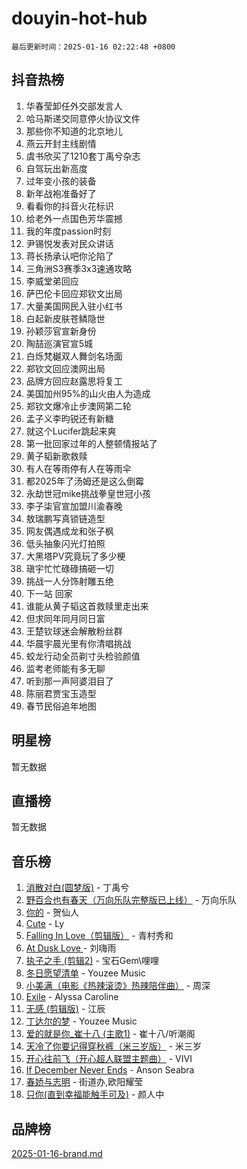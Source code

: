 # douyin-hot-hub

`最后更新时间：2025-01-16 02:22:48 +0800`

## 抖音热榜

1. 华春莹卸任外交部发言人
1. 哈马斯递交同意停火协议文件
1. 那些你不知道的北京地儿
1. 燕云开封主线剧情
1. 虞书欣买了1210套丁禹兮杂志
1. 自驾玩出新高度
1. 过年变小孩的装备
1. 新年战袍准备好了
1. 看看你的抖音火花标识
1. 给老外一点国色芳华震撼
1. 我的年度passion时刻
1. 尹锡悦发表对民众讲话
1. 蒋长扬承认吧你沦陷了
1. 三角洲S3赛季3x3速通攻略
1. 李威堂弟回应
1. 萨巴伦卡回应郑钦文出局
1. 大量美国网民入驻小红书
1. 白起新皮肤苍鳞隐世
1. 孙颖莎官宣新身份
1. 陶喆巡演官宣5城
1. 白烁梵樾双人舞剑名场面
1. 郑钦文回应澳网出局
1. 品牌方回应赵露思将复工
1. 美国加州95%的山火由人为造成
1. 郑钦文爆冷止步澳网第二轮
1. 孟子义李昀锐还有新糖
1. 就这个Lucifer跳起来爽
1. 第一批回家过年的人整顿情报站了
1. 黄子韬新歌救赎
1. 有人在等雨停有人在等雨伞
1. 都2025年了汤姆还是这么倒霉
1. 永劫世冠mike挑战拳皇世冠小孩
1. 李子柒官宣加盟川渝春晚
1. 敖瑞鹏写真锁链造型
1. 网友偶遇成龙和张子枫
1. 低头抽象闪光灯拍照
1. 大黑塔PV究竟玩了多少梗
1. 瑱宇忙忙碌碌搞砸一切
1. 挑战一人分饰射雕五绝
1. 下一站 回家
1. 谁能从黄子韬这首救赎里走出来
1. 但求同年同月同日富
1. 王楚钦球迷会解散粉丝群
1. 华晨宇晨光里有你清唱挑战
1. 蛟龙行动全员剃寸头检验颜值
1. 监考老师能有多无聊
1. 听到那一声阿婆泪目了
1. 陈丽君贾宝玉造型
1. 春节民俗追年地图

## 明星榜

暂无数据

## 直播榜

暂无数据

## 音乐榜

1. [消散对白(圆梦版)](https://sf5-hl-cdn-tos.douyinstatic.com/obj/tos-cn-ve-2774/og4jB5I5IizzoZVAAAzWgBMAsMDWoArfwBOiFs) - 丁禹兮
1. [野百合也有春天（万向乐队完整版已上线）](https://sf5-hl-cdn-tos.douyinstatic.com/obj/tos-cn-ve-2774/oMnUxhRAMiAGBqDtIPBQ7ACYQZFlJCftcgeDJE) - 万向乐队
1. [你的](https://sf5-hl-cdn-tos.douyinstatic.com/obj/tos-cn-ve-2774/oYuIeKf42jB7sEV6B2upMdpYAgfrQWj0FeRegh) - 贺仙人
1. [Cute](https://sf5-hl-cdn-tos.douyinstatic.com/obj/tos-cn-ve-2774/o4IbIzHWKAAB4wsS5qMBRiiAlEBGTpQRNfFvuo) - Ly
1. [Falling In Love（剪辑版）](https://sf5-hl-cdn-tos.douyinstatic.com/obj/tos-cn-ve-2774/o8ajpA8zzgBPahbBIO8AcKGBLJezFCRd1wfP9f) - 青村秀和
1. [ At Dusk  Love ](https://sf5-hl-cdn-tos.douyinstatic.com/obj/tos-cn-ve-2774/o8CrpCf5CaYgI4ZrtQgMQAFEfuGqNnRSDQAPBc) - 刘嗨雨
1. [执子之手 (剪辑2)](https://sf5-hl-cdn-tos.douyinstatic.com/obj/tos-cn-ve-2774/oUoZLQjCc31XzqsBnBQUNgeKtYPBcgbFDwtfcu) - 宝石Gem\哩哩
1. [冬日愿望清单](https://sf5-hl-cdn-tos.douyinstatic.com/obj/tos-cn-ve-2774/oIIgUOeamCFCVAzxN6MFRLIBlLGpUqQxeeHrLE) - Youzee Music
1. [小美满（电影《热辣滚烫》热辣陪伴曲）](https://sf5-hl-cdn-tos.douyinstatic.com/obj/tos-cn-ve-2774/o0GAn2lSgfZIDUgtevCGDQYnFg4CwnrBaxbTZL) - 周深
1. [Exile](https://sf5-hl-cdn-tos.douyinstatic.com/obj/tos-cn-ve-2774/oYj4gAQTknKE3WW0Je8KGmQ7z1cA4FefwtbufD) - Alyssa Caroline
1. [无感 (剪辑版)](https://sf5-hl-cdn-tos.douyinstatic.com/obj/tos-cn-ve-2774/o0eIsUzJBDlQaQFC5OFlgbMEZC1TFYBftOBn6p) - 江辰
1. [丁达尔的梦](https://sf5-hl-cdn-tos.douyinstatic.com/obj/tos-cn-ve-2774/oMU3WirUZBVQkAC9ccG5P2IQirziZM2RTInUY) - Youzee Music
1. [爱的就是你_崔十八 (主歌1)](https://sf5-hl-cdn-tos.douyinstatic.com/obj/tos-cn-ve-2774/oI5BO5DhFZ6UTcNCnZaOCBLtZ7WIMQGfgnXf5E) - 崔十八/听潮阁
1. [天冷了你要记得穿秋裤（米三岁版）](https://sf5-hl-cdn-tos.douyinstatic.com/obj/tos-cn-ve-2774/oQlIwVIDWiZ6BQilAorS7MA0AgCkQDvcZAdm1) - 米三岁
1. [开心往前飞（开心超人联盟主题曲）](https://sf5-hl-cdn-tos.douyinstatic.com/obj/tos-cn-ve-2774/9d8fb7c82cf1421fb93a9fe925275e0a) - VIVI
1. [If December Never Ends](https://sf5-hl-cdn-tos.douyinstatic.com/obj/tos-cn-ve-2774/oY1IQMoTgCFIBg8RZifyqlBBt1UFgitTYmxeOS) - Anson Seabra
1. [春娇与志明](https://sf5-hl-cdn-tos.douyinstatic.com/obj/tos-cn-ve-2774/e530d8fceb7044b39707d7f9ff54add1) - 街道办,欧阳耀莹
1. [只你(直到幸福能触手可及)](https://sf5-hl-cdn-tos.douyinstatic.com/obj/tos-cn-ve-2774/o0lBkRDzFTeaVSUz3ZZSCBVtZ5DIMQGfgmEAuE) - 颜人中

## 品牌榜

[2025-01-16-brand.md](2025-01-16-brand.md)
